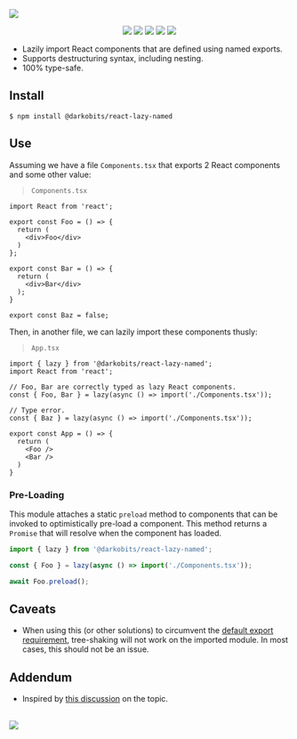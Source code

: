 <a href="#top" id="top">
  <img src="https://user-images.githubusercontent.com/441546/181700454-90850f61-6a4e-4e7d-8bbc-079cac96be99.png" style="max-width: 100%;">
</a>
<p align="center">
  <a href="https://www.npmjs.com/package/@darkobits/react-lazy-named"><img src="https://img.shields.io/npm/v/@darkobits/react-lazy-named.svg?style=flat-square"></a>
  <a href="https://github.com/darkobits/react-lazy-named/actions?query=workflow%3Aci"><img src="https://img.shields.io/github/workflow/status/darkobits/react-lazy-named/ci/master?style=flat-square"></a>
  <a href="https://app.codecov.io/gh/darkobits/react-lazy-named/branch/master"><img src="https://img.shields.io/codecov/c/github/darkobits/react-lazy-named/master?style=flat-square"></a>
  <a href="https://depfu.com/github/darkobits/react-lazy-named"><img src="https://img.shields.io/depfu/darkobits/react-lazy-named?style=flat-square"></a>
  <a href="https://conventionalcommits.org"><img src="https://img.shields.io/static/v1?label=commits&message=conventional&style=flat-square&color=398AFB"></a>
</p>

- Lazily import React components that are defined using named exports.
- Supports destructuring syntax, including nesting.
- 100% type-safe.

## Install

```
$ npm install @darkobits/react-lazy-named
```

## Use

Assuming we have a file `Components.tsx` that exports 2 React components and some other value:

> `Components.tsx`

```tsx
import React from 'react';

export const Foo = () => {
  return (
    <div>Foo</div>
  )
};

export const Bar = () => {
  return (
    <div>Bar</div>
  );
}

export const Baz = false;
```

Then, in another file, we can lazily import these components thusly:

> `App.tsx`

```tsx
import { lazy } from '@darkobits/react-lazy-named';
import React from 'react';

// Foo, Bar are correctly typed as lazy React components.
const { Foo, Bar } = lazy(async () => import('./Components.tsx'));

// Type error.
const { Baz } = lazy(async () => import('./Components.tsx'));

export const App = () => {
  return (
    <Foo />
    <Bar />
  )
}
```

### Pre-Loading

This module attaches a static `preload` method to components that can be invoked to optimistically
pre-load a component. This method returns a `Promise` that will resolve when the component has loaded.

```ts
import { lazy } from '@darkobits/react-lazy-named';

const { Foo } = lazy(async () => import('./Components.tsx'));

await Foo.preload();
```

## Caveats

- When using this (or other solutions) to circumvent the [default export requirement](https://reactjs.org/docs/code-splitting.html#named-exports),
  tree-shaking will not work on the imported module. In most cases, this should not be an issue.

## Addendum

- Inspired by [this discussion](https://github.com/facebook/react/issues/14603) on the topic.

<br />
<a href="#top">
  <img src="https://user-images.githubusercontent.com/441546/102322726-5e6d4200-3f34-11eb-89f2-c31624ab7488.png" style="max-width: 100%;">
</a>
